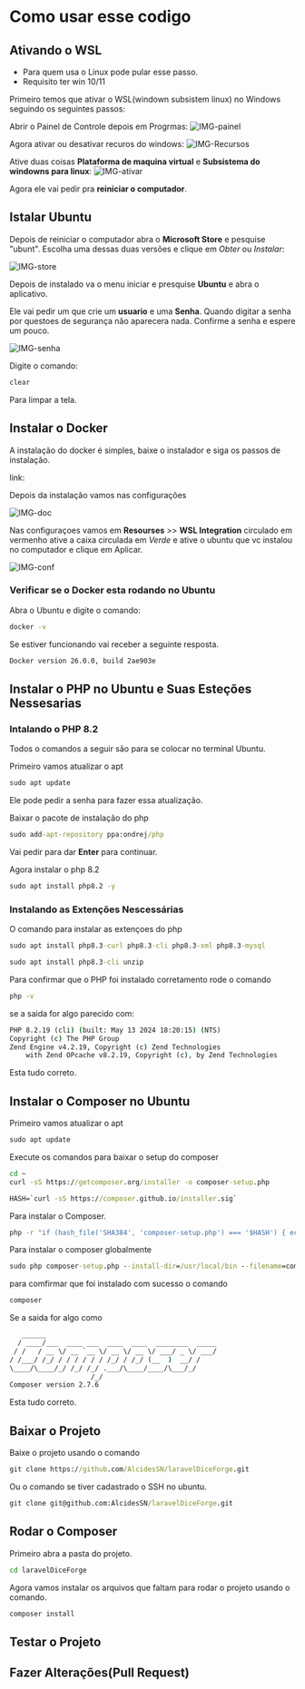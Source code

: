 # Como usar esse codigo

## Ativando o WSL 

* Para quem usa o Linux pode pular esse passo.
* Requisito ter win 10/11

Primeiro temos que ativar o WSL(windown subsistem linux) no Windows seguindo os seguintes passos:

Abrir o Painel de Controle depois em Progrmas:
![IMG-painel](/img-uso/painel.jpg)

Agora ativar ou desativar recuros do windows:
![IMG-Recursos](/img-uso/recursos.jpg)

Ative duas coisas **Plataforma de maquina virtual** e **Subsistema do windowns para linux**:
![IMG-ativar](/img-uso/ativar.jpg)


Agora ele vai pedir pra **reiniciar o computador**.

## Istalar Ubuntu

Depois de reiniciar o computador abra o **Microsoft Store** e pesquise "ubunt".
Escolha uma dessas duas versões e clique em *Obter* ou *Instalar*:

![IMG-store](/img-uso/store.jpg)

Depois de instalado va o menu iniciar e presquise **Ubuntu** e abra o aplicativo.

Ele vai pedir um que crie um **usuario** e uma **Senha**.
Quando digitar a senha por questoes de segurança não aparecera nada.
Confirme a senha e espere um pouco.

![IMG-senha](/img-uso/senha.jpg)

Digite o comando:
~~~cmd
clear
~~~
Para limpar a tela.
## Instalar o Docker

A instalação do docker é simples, baixe o instalador e siga os passos de instalação.

link:

Depois da instalação vamos nas configurações

![IMG-doc](/img-uso/doc.jpg)

Nas configuraçoes vamos em **Resourses** >> **WSL Integration** circulado em vermenho ative a caixa circulada em *Verde* e ative o ubuntu que vc instalou no computador e clique em Aplicar.

![IMG-conf](/img-uso/conf.jpg)

### Verificar se o Docker esta rodando no Ubuntu

Abra o Ubuntu e digite o comando:
~~~cmd
docker -v
~~~
Se estiver funcionando vai receber a seguinte resposta.
~~~cmd
Docker version 26.0.0, build 2ae903e
~~~

## Instalar o PHP no Ubuntu e Suas Esteções Nessesarias

### Intalando o PHP 8.2
Todos o comandos a seguir são para se colocar no terminal Ubuntu.

Primeiro vamos atualizar o apt
~~~cmd
sudo apt update
~~~
Ele pode pedir a senha para fazer essa atualização.

Baixar o pacote de instalação do php
~~~cmd
sudo add-apt-repository ppa:ondrej/php
~~~
Vai pedir para dar **Enter** para continuar.

Agora instalar o php 8.2
~~~cmd
sudo apt install php8.2 -y
~~~

### Instalando as Extenções Nescessárias
O comando para instalar as extençoes do php

~~~cmd
sudo apt install php8.3-curl php8.3-cli php8.3-xml php8.3-mysql
~~~
~~~cmd
sudo apt install php8.3-cli unzip
~~~
Para confirmar que o PHP foi instalado corretamento rode o comando
~~~cmd
php -v
~~~
se a saida for algo parecido com:
~~~cmd 
PHP 8.2.19 (cli) (built: May 13 2024 18:20:15) (NTS)
Copyright (c) The PHP Group
Zend Engine v4.2.19, Copyright (c) Zend Technologies
    with Zend OPcache v8.2.19, Copyright (c), by Zend Technologies
~~~
Esta tudo correto.

## Instalar o Composer no Ubuntu
Primeiro vamos atualizar o apt
~~~cmd
sudo apt update
~~~
Execute os comandos para baixar o setup do composer

~~~cmd
cd ~
curl -sS https://getcomposer.org/installer -o composer-setup.php
~~~

~~~cmd
HASH=`curl -sS https://composer.github.io/installer.sig`
~~~
Para instalar o Composer.
~~~cmd
php -r "if (hash_file('SHA384', 'composer-setup.php') === '$HASH') { echo 'Installer verified'; } else { echo 'Installer corrupt'; unlink('composer-setup.php'); } echo PHP_EOL;"
~~~
Para instalar o composer globalmente
~~~cmd
sudo php composer-setup.php --install-dir=/usr/local/bin --filename=composer
~~~

para comfirmar que foi instalado com sucesso o comando
~~~cmd
composer
~~~
Se a saida for algo como
~~~cmd
   ______
  / ____/___  ____ ___  ____  ____  ________  _____
 / /   / __ \/ __ `__ \/ __ \/ __ \/ ___/ _ \/ ___/
/ /___/ /_/ / / / / / / /_/ / /_/ (__  )  __/ /
\____/\____/_/ /_/ /_/ .___/\____/____/\___/_/
                    /_/
Composer version 2.7.6
~~~
Esta tudo correto.

## Baixar o Projeto
Baixe o projeto usando o comando

~~~cmd
git clone https://github.com/AlcidesSN/laravelDiceForge.git
~~~
Ou o comando se tiver cadastrado o SSH no ubuntu.
~~~cmd
git clone git@github.com:AlcidesSN/laravelDiceForge.git
~~~

## Rodar o Composer
Primeiro abra a pasta do projeto.
~~~cmd
cd laravelDiceForge
~~~
Agora vamos instalar os arquivos que faltam para rodar o projeto usando o comando.

~~~cmd
composer install
~~~
## Testar o Projeto

## Fazer Alterações(Pull Request)